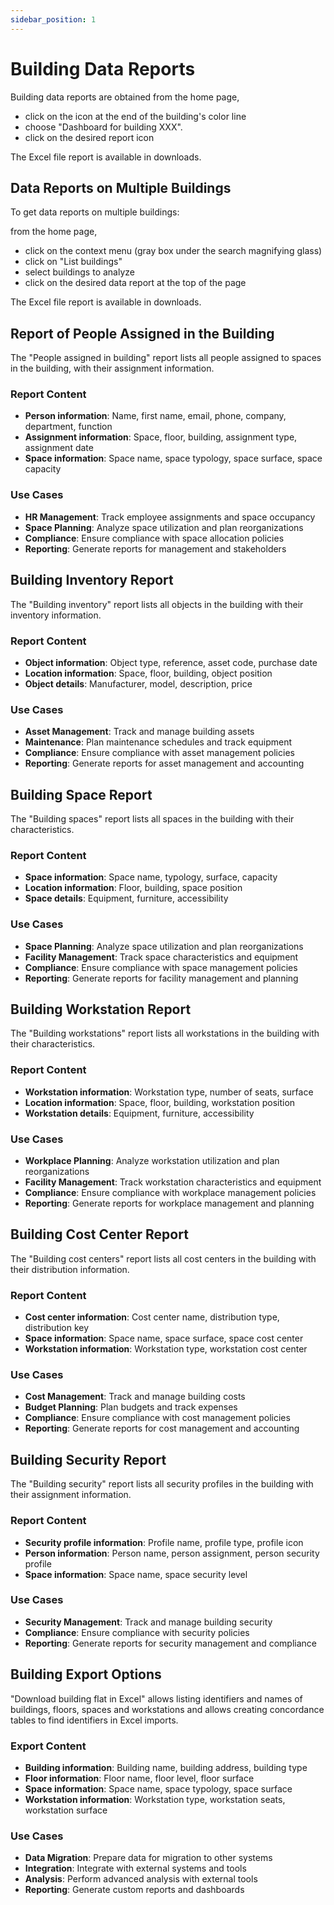 ```yaml
---
sidebar_position: 1
---
```


# Building Data Reports

<Youtube code="r53dlxQAioU"/>

Building data reports are obtained from the home page,

-   click on the icon at the end of the building's color line
-   choose "Dashboard for building XXX".
-   click on the desired report icon

The Excel file report is available in downloads.

## Data Reports on Multiple Buildings

To get data reports on multiple buildings:

from the home page,

-   click on the context menu (gray box under the search magnifying glass)
-   click on "List buildings"
-   select buildings to analyze
-   click on the desired data report at the top of the page

The Excel file report is available in downloads.

## Report of People Assigned in the Building

The "People assigned in building" report lists all people assigned to spaces in the building, with their assignment information.

### Report Content

-   **Person information**: Name, first name, email, phone, company, department, function
-   **Assignment information**: Space, floor, building, assignment type, assignment date
-   **Space information**: Space name, space typology, space surface, space capacity

### Use Cases

-   **HR Management**: Track employee assignments and space occupancy
-   **Space Planning**: Analyze space utilization and plan reorganizations
-   **Compliance**: Ensure compliance with space allocation policies
-   **Reporting**: Generate reports for management and stakeholders

## Building Inventory Report

The "Building inventory" report lists all objects in the building with their inventory information.

### Report Content

-   **Object information**: Object type, reference, asset code, purchase date
-   **Location information**: Space, floor, building, object position
-   **Object details**: Manufacturer, model, description, price

### Use Cases

-   **Asset Management**: Track and manage building assets
-   **Maintenance**: Plan maintenance schedules and track equipment
-   **Compliance**: Ensure compliance with asset management policies
-   **Reporting**: Generate reports for asset management and accounting

## Building Space Report

The "Building spaces" report lists all spaces in the building with their characteristics.

### Report Content

-   **Space information**: Space name, typology, surface, capacity
-   **Location information**: Floor, building, space position
-   **Space details**: Equipment, furniture, accessibility

### Use Cases

-   **Space Planning**: Analyze space utilization and plan reorganizations
-   **Facility Management**: Track space characteristics and equipment
-   **Compliance**: Ensure compliance with space management policies
-   **Reporting**: Generate reports for facility management and planning

## Building Workstation Report

The "Building workstations" report lists all workstations in the building with their characteristics.

### Report Content

-   **Workstation information**: Workstation type, number of seats, surface
-   **Location information**: Space, floor, building, workstation position
-   **Workstation details**: Equipment, furniture, accessibility

### Use Cases

-   **Workplace Planning**: Analyze workstation utilization and plan reorganizations
-   **Facility Management**: Track workstation characteristics and equipment
-   **Compliance**: Ensure compliance with workplace management policies
-   **Reporting**: Generate reports for workplace management and planning

## Building Cost Center Report

The "Building cost centers" report lists all cost centers in the building with their distribution information.

### Report Content

-   **Cost center information**: Cost center name, distribution type, distribution key
-   **Space information**: Space name, space surface, space cost center
-   **Workstation information**: Workstation type, workstation cost center

### Use Cases

-   **Cost Management**: Track and manage building costs
-   **Budget Planning**: Plan budgets and track expenses
-   **Compliance**: Ensure compliance with cost management policies
-   **Reporting**: Generate reports for cost management and accounting

## Building Security Report

The "Building security" report lists all security profiles in the building with their assignment information.

### Report Content

-   **Security profile information**: Profile name, profile type, profile icon
-   **Person information**: Person name, person assignment, person security profile
-   **Space information**: Space name, space security level

### Use Cases

-   **Security Management**: Track and manage building security
-   **Compliance**: Ensure compliance with security policies
-   **Reporting**: Generate reports for security management and compliance

## Building Export Options

"Download building flat in Excel" allows listing identifiers and names of buildings, floors, spaces and workstations and allows creating concordance tables to find identifiers in Excel imports.

### Export Content

-   **Building information**: Building name, building address, building type
-   **Floor information**: Floor name, floor level, floor surface
-   **Space information**: Space name, space typology, space surface
-   **Workstation information**: Workstation type, workstation seats, workstation surface

### Use Cases

-   **Data Migration**: Prepare data for migration to other systems
-   **Integration**: Integrate with external systems and tools
-   **Analysis**: Perform advanced analysis with external tools
-   **Reporting**: Generate custom reports and dashboards